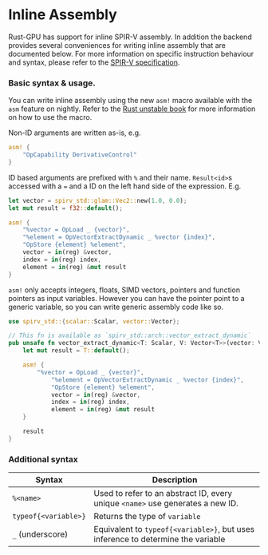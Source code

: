 # Inline Assembly
Rust-GPU has support for inline SPIR-V assembly. In addition the backend
provides several conveniences for writing inline assembly that are documented
below. For more information on specific instruction behaviour and syntax, please
refer to the [SPIR-V specification][spec].

[spec]: https://www.khronos.org/registry/spir-v/specs/unified1/SPIRV.html

### Basic syntax & usage.
You can write inline assembly using the new `asm!` macro available with the
`asm` feature on nightly. Refer to the [Rust unstable book][asm-docs] for more
information on how to use the macro.

[asm-docs]: https://doc.rust-lang.org/unstable-book/library-features/asm.html

Non-ID arguments are written as-is, e.g.

```rust
asm! {
    "OpCapability DerivativeControl"
}
```

ID based arguments are prefixed with `%` and their name. `Result<id>`s accessed
with a `=` and a ID on the left hand side of the expression. E.g.

```rust
let vector = spirv_std::glam::Vec2::new(1.0, 0.0);
let mut result = f32::default();

asm! {
    "%vector = OpLoad _ {vector}",
    "%element = OpVectorExtractDynamic _ %vector {index}",
    "OpStore {element} %element",
    vector = in(reg) &vector,
    index = in(reg) index,
    element = in(reg) &mut result
}
```

`asm!` only accepts integers, floats, SIMD vectors, pointers and
function pointers as input variables. However you can have the pointer point
to a generic variable, so you can write generic assembly code like so.

```rust
use spirv_std::{scalar::Scalar, vector::Vector};

// This fn is available as `spirv_std::arch::vector_extract_dynamic`
pub unsafe fn vector_extract_dynamic<T: Scalar, V: Vector<T>>(vector: V, index: usize) -> T {
    let mut result = T::default();

    asm! {
        "%vector = OpLoad _ {vector}",
            "%element = OpVectorExtractDynamic _ %vector {index}",
            "OpStore {element} %element",
            vector = in(reg) &vector,
            index = in(reg) index,
            element = in(reg) &mut result
    }

    result
}
```

### Additional syntax

| Syntax | Description |
| ------ | ----------- |
| `%<name>` | Used to refer to an abstract ID, every unique `<name>` use generates a new ID. |
| `typeof{<variable>}` | Returns the type of `variable` |
| `_` (underscore) | Equivalent to `typeof{<variable>}`, but uses inference to determine the variable |

